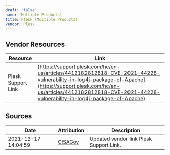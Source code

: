 ```yaml
---
draft: 'false'
name: (Multiple Products)
title: Plesk (Multiple Products)
vendor: Plesk
---
```


## Vendor Resources
| Resource | Link |
| --- | --- |
| Plesk Support Link | [https://support.plesk.com/hc/en-us/articles/4412182812818-CVE-2021-44228-vulnerability-in-log4j-package-of-Apache](https://support.plesk.com/hc/en-us/articles/4412182812818-CVE-2021-44228-vulnerability-in-log4j-package-of-Apache) |



## Sources
| Date | Attribution | Description |
| --- | --- | --- |
| 2021-12-17 14:04:59 | [CISAGov](https://raw.githubusercontent.com/cisagov/log4j-affected-db/develop/README.md) | Updated vendor link Plesk Support Link.  |
